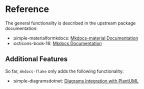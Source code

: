 # Reference

The general functionality is described in the upstream package documentation:

<div class="grid cards" markdown>

- :simple-materialformkdocs: [Mkdocs-material Documentation](https://squidfunk.github.io/mkdocs-material)
- :octicons-book-16: [Mkdocs Documentation](https://www.mkdocs.org/)

</div>

## Additional Features

So far, `mkdocs-flake` only adds the following functionality:

<div class="grid cards" markdown>

- :simple-diagramsdotnet: [Diagrams Integration with PlantUML](diagrams.md)

</div>
